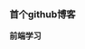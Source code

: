 <body>
<h3>首个github博客</h3>

<div style="bankground-color:red">
  <p style="font-weight:bold">前端学习</p>
</div>
</body>
